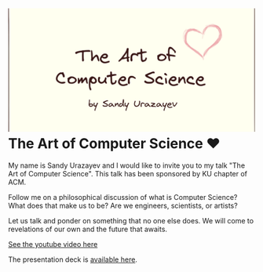 ![preview](./preview.png)
The Art of Computer Science ❤️
==============================

My name is Sandy Urazayev and I would like to invite you to my talk "The
Art of Computer Science". This talk has been sponsored by KU chapter of
ACM.

Follow me on a philosophical discussion of what is Computer Science?
What does that make us to be? Are we engineers, scientists, or artists?

Let us talk and ponder on something that no one else does. We will come
to revelations of our own and the future that awaits.

[See the youtube video here](https://youtu.be/JjN-eE4kti8)

The presentation deck is [available here](./deck.pdf).
